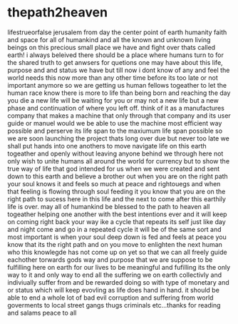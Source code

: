 # thepath2heaven
lifestrueorfalse
jerusalem from day the center point of earth humanity faith and space for all of humankind and all the known and unknown living beings on this precious small place we have and fight over thats called earth! i always beleived there should be a place where humans turn to for the shared truth to get anwsers for quetions one may have about this life, purpose and and status we have but till now i dont know of any and feel the world needs this now more than any other time before its too late or not important anymore so we are getting us human fellows togeather to let the human race know there is more to life than being born and reaching the day you die a new life will be waiting for you or may not a new life but a new phase and continuation of where you left off. think of it as a manufactures company that makes a machine that only through that company and its user guide or manuel would we be able to use the machine most efficient way possible and perserve its life span to the maxiumum life span possible so we are soon launching the project thats long over due but never too late we shall put hands into one anothers to move navigate life on this earth togeather and openly without leaving anyone behind we through here not only wish to unite humans all around the world for currency but to show the true way of life that god intended for us when we were created and sent down to this earth and believe a brother out when you are on the right path your soul knows it and feels so much at peace and rightouegs and when that feeling is flowing through soul feeding it you know that you are on the right path to sucess here in this life and the next to come after this earthily life is over. may all of humankind be blessed to the path to heaven all togeather helping one another with the best intentions ever and it will keep on coming right back your way ike a cycle that repeats its self just like day and night come and go in a repeated cycle it will be of the same sort and most important is when your soul deep down is fed and feels at peace you know that its the right path and on you move to enlighten the next human who this knowlegde has not come up on yet so that we can all freely guide eachother torwards gods way and purpose that we are suppose to be fulfilling here on earth for our lives to be meaningful and fufilling its the only way to it and only way to end all the suffering we on earth collectivly and indiviually suffer from and be rewarded doing so with type of monetary and or status which will keep evovling as life does hand in hand. it should be able to end a whole lot of bad evil corruption and suffering from world goverments to local street gangs thugs criminals etc...thanks for reading and salams peace to all 
